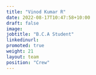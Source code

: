 ```yaml
---
title: "Vinod Kumar R"
date: 2022-08-17T10:47:58+10:00
draft: false
image: 
jobtitle: "B.C.A Student"
linkedinurl: 
promoted: true
weight: 21
layout: team
position: "Crew"
---
```


